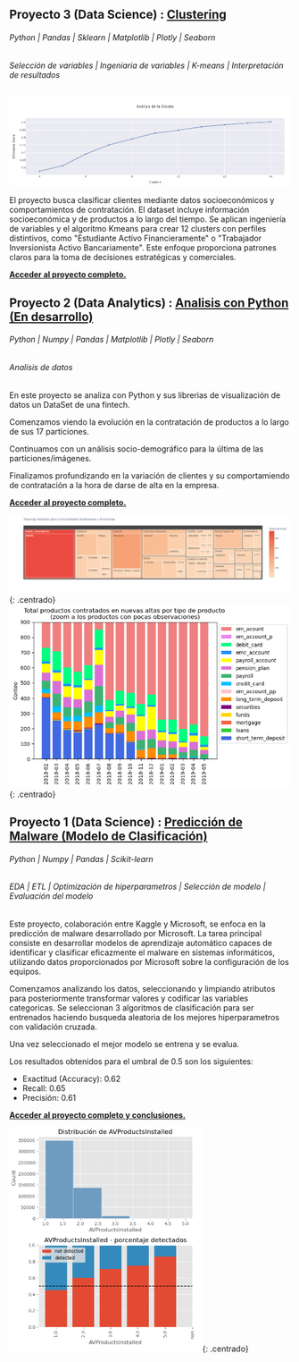 ## Proyecto 3 (Data Science) : [Clustering](https://github.com/mantiads/Clustering/blob/main/README.md)
###### Python | Pandas | Sklearn | Matplotlib | Plotly | Seaborn
###### Selección de variables | Ingeniaria de variables | K-means | Interpretación de resultados

![Data Analytics](/assets/img/clusters.PNG)

El proyecto busca clasificar clientes mediante datos socioeconómicos y comportamientos de contratación. El dataset incluye información socioeconómica y de productos a lo largo del tiempo. Se aplican ingeniería de variables y el algoritmo Kmeans para crear 12 clusters con perfiles distintivos, como "Estudiante Activo Financieramente" o "Trabajador Inversionista Activo Bancariamente". Este enfoque proporciona patrones claros para la toma de decisiones estratégicas y comerciales.

**[Acceder al proyecto completo.](https://github.com/mantiads/Clustering/blob/main/README.md)**





## Proyecto 2 (Data Analytics) : [Analisis con Python (En desarrollo)](https://github.com/mantiads/Portfolio-Mikel-Analytics)
###### Python | Numpy | Pandas | Matplotlib | Plotly | Seaborn
###### Analisis de datos
En este proyecto se analiza con Python y sus librerias de visualización de datos un DataSet de una fintech. 

Comenzamos viendo la evolución en la contratación de productos a lo largo de sus 17 particiones.

Continuamos con un análisis socio-demográfico para la última de las particiones/imágenes.

Finalizamos profundizando en la variación de clientes y su comportamiendo de contratación a la hora de darse de alta en la empresa.

**[Acceder al proyecto completo.](https://github.com/mantiads/Portfolio-Mikel-Analytics)**

![Data Analytics](/assets/img/10_dist_geo_treemap.png){: .centrado}
![Data Analytics](/assets/img/6_zoom_analisis_prod_contratados_al_alta.png){: .centrado}




## Proyecto 1 (Data Science) : [Predicción de Malware (Modelo de Clasificación)](https://github.com/mantiads/Portfolio-Mikel/tree/main)
###### Python | Numpy | Pandas | Scikit-learn
###### EDA | ETL | Optimización de hiperparametros | Selección de modelo | Evaluación del modelo
Este proyecto, colaboración entre Kaggle y Microsoft, se enfoca en la predicción de malware desarrollado por Microsoft. La tarea principal consiste en desarrollar modelos de aprendizaje automático capaces de identificar y clasificar eficazmente el malware en sistemas informáticos, utilizando datos proporcionados por Microsoft sobre la configuración de los equipos.

Comenzamos analizando los datos, seleccionando y limpiando atributos para posteriormente transformar valores y codificar las variables categoricas. Se seleccionan 3 algoritmos de clasificación para ser entrenados haciendo busqueda aleatoria de los mejores hiperparametros con validación cruzada.

Una vez seleccionado el mejor modelo se entrena y se evalua.

Los resultados obtenidos para el umbral de 0.5 son los siguientes:
- Exactitud (Accuracy): 0.62
- Recall: 0.65
- Precisión: 0.61

**[Acceder al proyecto completo y conclusiones.](https://github.com/mantiads/Portfolio-Mikel/tree/main)**

![Data Scienciest Malware Avproductinstalled](/assets/img/Captura.PNG){: .centrado}

